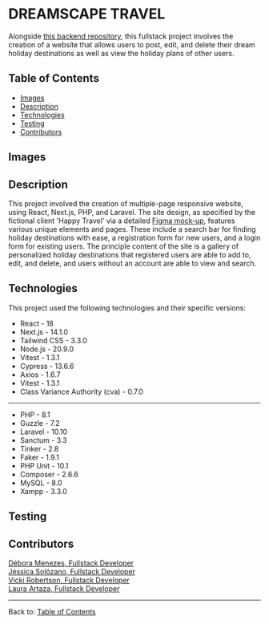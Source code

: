 
# DREAMSCAPE TRAVEL  

Alongside [this backend repository](https://github.com/Jasz-17/dreamscape_back), this fullstack project involves the creation of a website that allows users to post, edit, and delete their dream holiday destinations as well as view the holiday plans of other users. 



<!-- image -->

## Table of Contents

- [Images](#images)
- [Description](#description)
- [Technologies](#technologies)
- [Testing](#testing)
- [Contributors](#contributors)

## Images



## Description

This project involved the creation of multiple-page responsive website, using React, Next.js, PHP, and Laravel. The site design, as specified by the fictional client 'Happy Travel' via a detailed [Figma mock-up](https://www.figma.com/file/twPJOzEo5hZJZ7srsEt10y/HappyTravel?type=design&node-id=4-1343&mode=design&t=Ws3hTyk3DDJ71bok-0), features various unique elements and pages. These include a search bar for finding holiday destinations with ease, a registration form for new users, and a login form for existing users. The principle content of the site is a gallery of personalized holiday destinations that registered users are able to add to, edit, and delete, and users without an account are able to view and search. 


## Technologies 
This project used the following technologies and their specific versions:

- React - 18
- Next.js - 14.1.0
- Tailwind CSS - 3.3.0
- Node.js - 20.9.0
- Vitest - 1.3.1
- Cypress - 13.6.6
- Axios - 1.6.7
- Vitest - 1.3.1
- Class Variance Authority (cva) - 0.7.0 
-----
- PHP - 8.1
- Guzzle - 7.2
- Laravel - 10.10
- Sanctum - 3.3
- Tinker - 2.8
- Faker - 1.9.1
- PHP Unit - 10.1
- Composer - 2.6.6
- MySQL - 8.0
- Xampp - 3.3.0


## Testing
   
   



## Contributors

[Débora Menezes, Fullstack Developer](https://github.com/debora-smb) <br>
[Jéssica Solózano, Fullstack Developer](https://github.com/jazs-17) <br>
[Vicki Robertson, Fullstack Developer](https://github.com/vicki-robertson) <br>
[Laura Artaza, Fullstack Developer](https://github.com/lolamindi) <br>

---

Back to: [Table of Contents](#table-of-contents)
